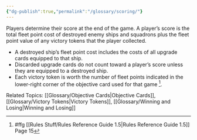 ```yaml
---
{"dg-publish":true,"permalink":"/glossary/scoring/"}
---
```


Players determine their score at the end of the game. A player’s score is the total fleet point cost of destroyed enemy ships and squadrons plus the fleet point value of any victory tokens that the player collected.
- A destroyed ship’s fleet point cost includes the costs of all upgrade cards equipped to that ship.
- Discarded upgrade cards do not count toward a player’s score unless they are equipped to a destroyed ship.
- Each victory token is worth the number of fleet points indicated in the lower-right corner of the objective card used for that game [^1].

Related Topics: [[Glossary/Objective Cards\|Objective Cards]], [[Glossary/Victory Tokens\|Victory Tokens]], [[Glossary/Winning and Losing\|Winning and Losing]]

[^1]: #ffg [[Rules Stuff/Rules Reference Guide 1.5\|Rules Reference Guide 1.5]] Page 15

